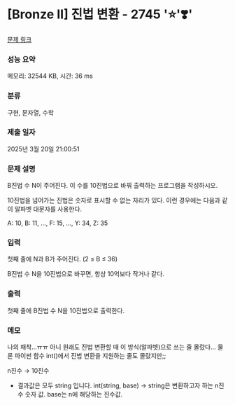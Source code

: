 # [Bronze II] 진법 변환 - 2745 '⭐'❣️'

[문제 링크](https://www.acmicpc.net/problem/2745)

### 성능 요약

메모리: 32544 KB, 시간: 36 ms

### 분류

구현, 문자열, 수학

### 제출 일자

2025년 3월 20일 21:00:51

### 문제 설명

<p>B진법 수 N이 주어진다. 이 수를 10진법으로 바꿔 출력하는 프로그램을 작성하시오.</p>

<p>10진법을 넘어가는 진법은 숫자로 표시할 수 없는 자리가 있다. 이런 경우에는 다음과 같이 알파벳 대문자를 사용한다.</p>

<p>A: 10, B: 11, ..., F: 15, ..., Y: 34, Z: 35</p>

### 입력

 <p>첫째 줄에 N과 B가 주어진다. (2 ≤ B ≤ 36)</p>

<p>B진법 수 N을 10진법으로 바꾸면, 항상 10억보다 작거나 같다.</p>

### 출력

 <p>첫째 줄에 B진법 수 N을 10진법으로 출력한다.</p>

### 메모

나의 패착...ㅠㅠ 아니 원래도 진법 변환할 때 이 방식(알파벳)으로 쓰는 줄 몰랐다...
물론 파이썬 함수 int()에서 진법 변환을 지원하는 줄도 몰랐지만;;

n진수 → 10진수

- 결과값은 모두 string 입니다.
  int(string, base) -> string은 변환하고자 하는 n진수 숫자 값. base는 n에 해당하는 진수값.
